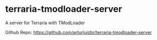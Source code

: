 # terraria-tmodloader-server
A server for Terraria with TModLoader

Github Repo: https://github.com/arturluizbr/terraria-tmodloader-server